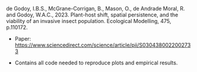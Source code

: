 de Godoy, I.B.S., McGrane-Corrigan, B., Mason, O., de Andrade Moral, R. and Godoy, W.A.C., 2023. Plant-host shift, spatial persistence, and the viability of an invasive insect population. Ecological Modelling, 475, p.110172.

- Paper: https://www.sciencedirect.com/science/article/pii/S0304380022002733 

- Contains all code needed to reproduce plots and empirical results.
